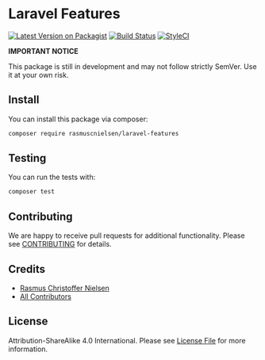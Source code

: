 
# Laravel Features

[![Latest Version on Packagist](https://img.shields.io/packagist/v/rasmuscnielsen/laravel-features.svg?style=flat-square)](https://packagist.org/packages/rasmuscnielsen/laravel-features)
[![Build Status](https://img.shields.io/travis/rasmuscnielsen/laravel-features/master.svg?style=flat-square)](https://travis-ci.org/rasmuscnielsen/laravel-features)
[![StyleCI](https://styleci.io/repos/136973490/shield?branch=master)](https://styleci.io/repos/136973490)


**IMPORTANT NOTICE** 

This package is still in development and may not follow strictly SemVer. Use it at your own risk.


## Install

You can install this package via composer:

``` bash
composer require rasmuscnielsen/laravel-features
```

## Testing

You can run the tests with:

```bash
composer test
```

## Contributing

We are happy to receive pull requests for additional functionality. Please see [CONTRIBUTING](CONTRIBUTING.md) for details.

## Credits

- [Rasmus Christoffer Nielsen](https://github.com/rasmuscnielsen)
- [All Contributors](../../contributors)

## License

Attribution-ShareAlike 4.0 International. Please see [License File](LICENSE.md) for more information.